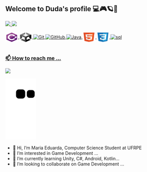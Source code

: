 ## Welcome to Duda's profile 💻🎮🪐🚀

 <div>
   <a href="https://github.com/DudaSheep">
   <img height="180em" src="https://github-readme-stats.vercel.app/api?username=DudaSheep&show_icons=true&theme=midnight-purple&include_all_commits=true&count_private=true"/>
   <img height="180em" src="https://github-readme-stats.vercel.app/api/top-langs/?username=DudaSheep&layout=compact&langs_count=6&theme=midnight-purple"/>

</div>
<div style="display: inline_block"><br>
  <img align="center" alt="CSharp" height="30" width="40" src="https://raw.githubusercontent.com/devicons/devicon/master/icons/csharp/csharp-original.svg">
  <img align="center" alt="Unity" height="30" width="40" src="https://raw.githubusercontent.com/devicons/devicon/master/icons/unity/unity-original.svg">
  <img align="center" alt="Git" height="40" width="40" src="https://cdn.jsdelivr.net/gh/devicons/devicon/icons/git/git-original.svg">
  <img align="center" alt="GitHub" height="40" width="40" src="https://user-images.githubusercontent.com/3369400/139447912-e0f43f33-6d9f-45f8-be46-2df5bbc91289.png">
  <img align="center" alt="Java" height="30" width="40" src="https://cdn.jsdelivr.net/gh/devicons/devicon@latest/icons/java/java-original.svg">
  <img align="center" alt="HTML" height="30" width="40" src="https://raw.githubusercontent.com/devicons/devicon/master/icons/html5/html5-original.svg">
  <img align="center" alt="CSS" height="30" width="40" src="https://raw.githubusercontent.com/devicons/devicon/master/icons/css3/css3-original.svg">
  <img align="center" alt="sql" height="45" width="45" src="https://cdn-icons-png.flaticon.com/512/4492/4492311.png">
</div>
 
 <br>
 
  ### 📫 How to reach me ...
 
<div> 
   
 <a href="https://www.linkedin.com/in/maria-eduarda-carneiro/" target="_blank"><img src="https://img.shields.io/badge/-LinkedIn-%230077B5?style=for-the-badge&logo=linkedin&logoColor=white" target="_blank"></a> 
 
  ![Snake animation](https://github.com/DudaSheep/DudaSheep/blob/output/github-contribution-grid-snake.svg)

</div>



- 👋 Hi, I’m Maria Eduarda, Computer Science Student at UFRPE
- 👀 I’m interested in Game Development ...
- 🌱 I’m currently learning Unity, C#, Android, Kotlin...
- 💞️ I’m looking to collaborate on Game Development ...


<!---
DudaSheep/DudaSheep is a ✨ special ✨ repository because its `README.md` (this file) appears on your GitHub profile.
You can click the Preview link to take a look at your changes.
--->
